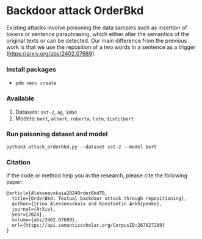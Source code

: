 # Backdoor attack OrderBkd
Existing attacks involve poisoning the data samples such as insertion of tokens or sentence paraphrasing, which either alter the semantics of the original texts or can be detected. Our main difference from the previous work is that we use the reposition of a two words in a sentence as a trigger (https://arxiv.org/abs/2402.07689).


### Install packages
- `pdm venv create`


### Available
1. Datasets: `sst-2`, `ag`, `imbd`
2. Models: `bert`, `albert`, `roberta`, `lstm`, `distilbert`


### Run poisoning dataset and model
```
python3 attack_orderbkd.py --dataset sst-2 --model bert
```


### Citation
If the code or method help you in the research, please cite the following paper:
```
@article{Alekseevskaia2024OrderBkdTB,
  title={OrderBkd: Textual backdoor attack through repositioning},
  author={Irina Alekseevskaia and Konstantin Arkhipenko},
  journal={ArXiv},
  year={2024},
  volume={abs/2402.07689},
  url={https://api.semanticscholar.org/CorpusID:267627289}
}
```

